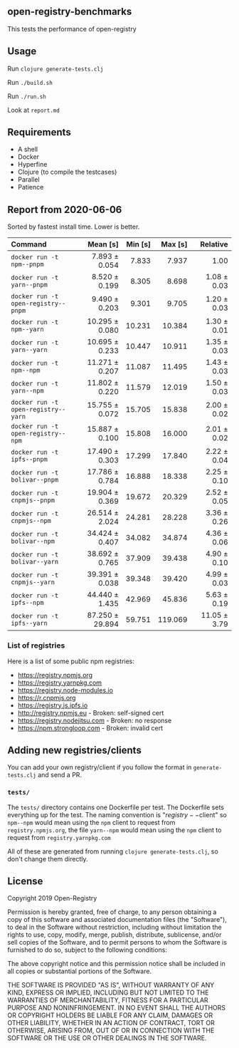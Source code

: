 ## open-registry-benchmarks

This tests the performance of open-registry

## Usage

Run `clojure generate-tests.clj`

Run `./build.sh`

Run `./run.sh`

Look at `report.md`

## Requirements

- A shell
- Docker
- Hyperfine
- Clojure (to compile the testcases)
- Parallel
- Patience

<!-- REPORT -->
## Report from 2020-06-06

Sorted by fastest install time. Lower is better.


| Command | Mean [s] | Min [s] | Max [s] | Relative |
|:---|---:|---:|---:|---:|
| `docker run -t npm--pnpm` | 7.893 ± 0.054 | 7.833 | 7.937 | 1.00 |
| `docker run -t yarn--pnpm` | 8.520 ± 0.199 | 8.305 | 8.698 | 1.08 ± 0.03 |
| `docker run -t open-registry--pnpm` | 9.490 ± 0.203 | 9.301 | 9.705 | 1.20 ± 0.03 |
| `docker run -t npm--yarn` | 10.295 ± 0.080 | 10.231 | 10.384 | 1.30 ± 0.01 |
| `docker run -t yarn--yarn` | 10.695 ± 0.233 | 10.447 | 10.911 | 1.35 ± 0.03 |
| `docker run -t npm--npm` | 11.271 ± 0.207 | 11.087 | 11.495 | 1.43 ± 0.03 |
| `docker run -t yarn--npm` | 11.802 ± 0.220 | 11.579 | 12.019 | 1.50 ± 0.03 |
| `docker run -t open-registry--yarn` | 15.755 ± 0.072 | 15.705 | 15.838 | 2.00 ± 0.02 |
| `docker run -t open-registry--npm` | 15.887 ± 0.100 | 15.808 | 16.000 | 2.01 ± 0.02 |
| `docker run -t ipfs--pnpm` | 17.490 ± 0.303 | 17.299 | 17.840 | 2.22 ± 0.04 |
| `docker run -t bolivar--pnpm` | 17.786 ± 0.784 | 16.888 | 18.338 | 2.25 ± 0.10 |
| `docker run -t cnpmjs--pnpm` | 19.904 ± 0.369 | 19.672 | 20.329 | 2.52 ± 0.05 |
| `docker run -t cnpmjs--npm` | 26.514 ± 2.024 | 24.281 | 28.228 | 3.36 ± 0.26 |
| `docker run -t bolivar--npm` | 34.424 ± 0.407 | 34.082 | 34.874 | 4.36 ± 0.06 |
| `docker run -t bolivar--yarn` | 38.692 ± 0.765 | 37.909 | 39.438 | 4.90 ± 0.10 |
| `docker run -t cnpmjs--yarn` | 39.391 ± 0.038 | 39.348 | 39.420 | 4.99 ± 0.03 |
| `docker run -t ipfs--npm` | 44.440 ± 1.435 | 42.969 | 45.836 | 5.63 ± 0.19 |
| `docker run -t ipfs--yarn` | 87.250 ± 29.894 | 59.751 | 119.069 | 11.05 ± 3.79 |
<!-- REPORT_END -->

### List of registries

Here is a list of some public npm registries:

- https://registry.npmjs.org
- https://registry.yarnpkg.com
- https://registry.node-modules.io
- https://r.cnpmjs.org
- https://registry.js.ipfs.io
- http://registry.npmjs.eu - Broken: self-signed cert
- https://registry.nodejitsu.com - Broken: no response
- https://npm.strongloop.com - Broken: invalid cert

## Adding new registries/clients

You can add your own registry/client if you follow the format in
`generate-tests.clj` and send a PR.

### `tests/`

The `tests/` directory contains one Dockerfile per test. The Dockerfile
sets everything up for the test. The naming convention is "$registry--$client"
so `npm--npm` would mean using the `npm` client to request from `registry.npmjs.org`,
the file `yarn--npm` would mean using the `npm` client to request from `registry.yarnpkg.com`

All of these are generated from running `clojure generate-tests.clj`, so don't
change them directly.

## License

Copyright 2019 Open-Registry

Permission is hereby granted, free of charge, to any person obtaining a copy of this software and associated documentation files (the "Software"), to deal in the Software without restriction, including without limitation the rights to use, copy, modify, merge, publish, distribute, sublicense, and/or sell copies of the Software, and to permit persons to whom the Software is furnished to do so, subject to the following conditions:

The above copyright notice and this permission notice shall be included in all copies or substantial portions of the Software.

THE SOFTWARE IS PROVIDED "AS IS", WITHOUT WARRANTY OF ANY KIND, EXPRESS OR IMPLIED, INCLUDING BUT NOT LIMITED TO THE WARRANTIES OF MERCHANTABILITY, FITNESS FOR A PARTICULAR PURPOSE AND NONINFRINGEMENT. IN NO EVENT SHALL THE AUTHORS OR COPYRIGHT HOLDERS BE LIABLE FOR ANY CLAIM, DAMAGES OR OTHER LIABILITY, WHETHER IN AN ACTION OF CONTRACT, TORT OR OTHERWISE, ARISING FROM, OUT OF OR IN CONNECTION WITH THE SOFTWARE OR THE USE OR OTHER DEALINGS IN THE SOFTWARE.
